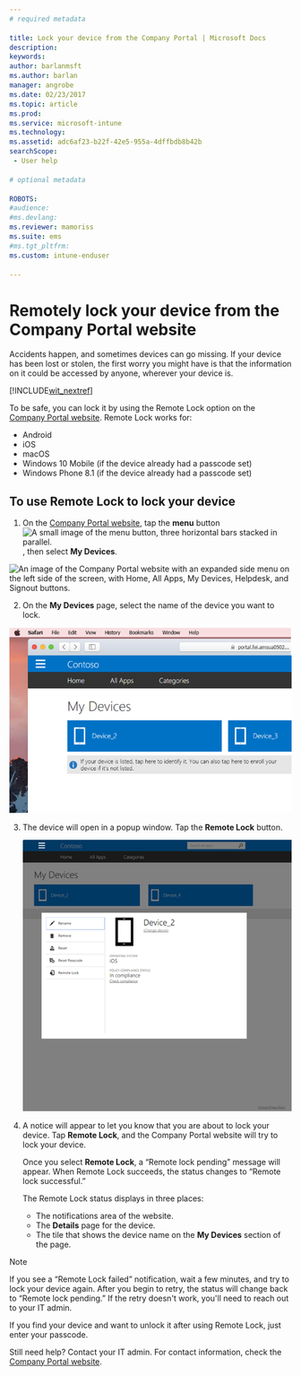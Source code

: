 ```yaml
---
# required metadata

title: Lock your device from the Company Portal | Microsoft Docs
description:
keywords:
author: barlanmsft
ms.author: barlan
manager: angrobe
ms.date: 02/23/2017
ms.topic: article
ms.prod:
ms.service: microsoft-intune
ms.technology:
ms.assetid: adc6af23-b22f-42e5-955a-4dffbdb8b42b
searchScope:
 - User help

# optional metadata

ROBOTS:  
#audience:
#ms.devlang:
ms.reviewer: mamoriss
ms.suite: ems
#ms.tgt_pltfrm:
ms.custom: intune-enduser

---
```


# Remotely lock your device from the Company Portal website

Accidents happen, and sometimes devices can go missing. If your device has been lost or stolen, the first worry you might have is that the information on it could be accessed by anyone, wherever your device is.

[!INCLUDE[wit_nextref](../includes/end-user-password-guidance.md)]

To be safe, you can lock it by using the Remote Lock option on the [Company Portal website](http://portal.manage.microsoft.com). Remote Lock works for:

* Android
* iOS
* macOS
* Windows 10 Mobile (if the device already had a passcode set)
* Windows Phone 8.1 (if the device already had a passcode set)

## To use Remote Lock to lock your device

1.	On the [Company Portal website](http://portal.manage.microsoft.com), tap the __menu__ button ![A small image of the menu button, three horizontal bars stacked in parallel.](/Intune/whats-new/media/CP_hamburger_menu.png), then select __My Devices__.

  ![An image of the Company Portal website with an expanded side menu on the left side of the screen, with Home, All Apps, My Devices, Helpdesk, and Signout buttons.](/media/iwp-expanded-sidebar.png)

2. On the __My Devices__ page, select the name of the device you want to lock.

  ![A screenshot of the My Device page, with a couple of unidentified devices above the banner prompt to enroll unlisted devices or identify unidentified ones.](./media/macOS_enroll_002_tap_here_banner.png)

3.	The device will open in a popup window. Tap the **Remote Lock** button.

	![All options for a selected device on the Company Portal website, including Rename, Remove, Reset Device, Reset Passcode, and Remote Lock. ](./media/iwp-screen-with-all-options.png)

4.	A notice will appear to let you know that you are about to lock your device. Tap **Remote Lock**, and the Company Portal website will try to lock your device.

	Once you select **Remote Lock**, a “Remote lock pending” message will appear.  When Remote Lock succeeds, the status changes to “Remote lock successful.”

	The Remote Lock status displays in three places:

	* The notifications area of the website.
	* The **Details** page for the device.
	* The tile that shows the device name on the **My Devices** section of the page.

> [!Note]
> If you see a “Remote Lock failed” notification, wait a few minutes, and try to lock your device again. After you begin to retry, the status will change back to “Remote lock pending.” If the retry doesn't work, you'll need to reach out to your IT admin.

If you find your device and want to unlock it after using Remote Lock, just enter your passcode.

Still need help? Contact your IT admin. For contact information, check the [Company Portal website](http://portal.manage.microsoft.com).
